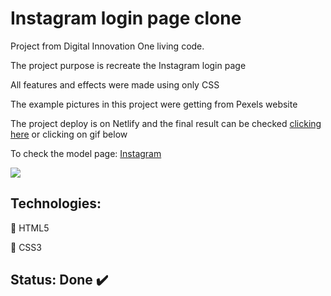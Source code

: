 # Instagram login page clone

Project from Digital Innovation One living code.

The project purpose is recreate the Instagram login page

All features and effects were made using only CSS

The example pictures in this project were getting from Pexels website

The project deploy is on Netlify and the final result can be checked [clicking here](https://instagram-login-clone.netlify.app/) or clicking on gif below

To check the model page: [Instagram](https://www.instagram.com/)

[![](pitch.gif)](https://instagram-login-clone.netlify.app/)

## Technologies:
:small_orange_diamond: HTML5

:small_blue_diamond: CSS3

## Status: Done :heavy_check_mark:
